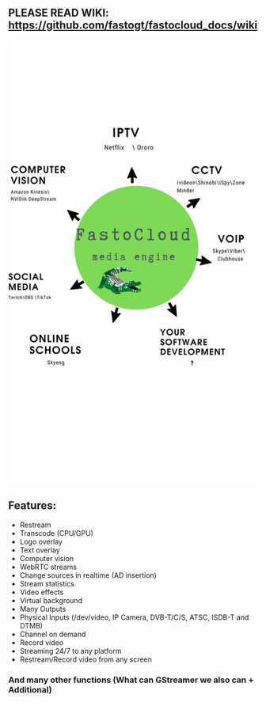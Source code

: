## PLEASE READ WIKI: https://github.com/fastogt/fastocloud_docs/wiki

![Use Cases](https://raw.githubusercontent.com/fastogt/fastocloud_docs/main/images/use_cases.jpg)

## Features:
- Restream
- Transcode (CPU/GPU)
- Logo overlay
- Text overlay
- Computer vision
- WebRTC streams
- Change sources in realtime (AD insertion)
- Stream statistics
- Video effects
- Virtual background
- Many Outputs
- Physical Inputs (/dev/video, IP Camera, DVB-T/C/S, ATSC, ISDB-T and DTMB)
- Channel on demand
- Record video
- Streaming 24/7 to any platform
- Restream/Record video from any screen
### And many other functions (What can GStreamer we also can + Additional)

